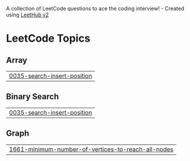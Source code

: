 A collection of LeetCode questions to ace the coding interview! - Created using [LeetHub v2](https://github.com/arunbhardwaj/LeetHub-2.0)
<!---LeetCode Topics Start-->
# LeetCode Topics
## Array
|  |
| ------- |
| [0035-search-insert-position](https://github.com/vkuzdas/leetcode/tree/master/0035-search-insert-position) |
## Binary Search
|  |
| ------- |
| [0035-search-insert-position](https://github.com/vkuzdas/leetcode/tree/master/0035-search-insert-position) |
## Graph
|  |
| ------- |
| [1661-minimum-number-of-vertices-to-reach-all-nodes](https://github.com/vkuzdas/leetcode/tree/master/1661-minimum-number-of-vertices-to-reach-all-nodes) |
<!---LeetCode Topics End-->